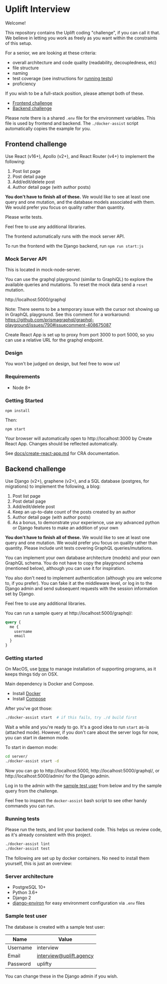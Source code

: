 # Uplift Interview

Welcome!

This repository contains the Uplift coding "challenge", if you can call it that.
We believe in letting you work as freely as you want within the constraints of
this setup.

For a senior, we are looking at these criteria:

* overall architecture and code quality (readability, decoupledness, etc)
* file structure
* naming
* test coverage (see instructions for [running tests](#running-tests))
* proficiency

If you wish to be a full-stack position, please attempt both of these.

* [Frontend challenge](#frontend-challenge)
* [Backend challenge](#backend-challenge)

Please note there is a shared `.env` file for the environment variables. This file is used by
frontend and backend. The `./docker-assist` script automatically copies the example for you.

## Frontend challenge

Use React (v16+), Apollo (v2+), and React Router (v4+) to implement the following:

1. Post list page
2. Post detail page
3. Add/edit/delete post
4. Author detail page (with author posts)

**You don't have to finish all of these.** We would like to see at least one query and one mutation,
and the database models associated with them. We would prefer you focus on quality rather than quantity.

Please write tests.

Feel free to use any additional libraries.

The frontend automatically runs with the mock server API.

To run the frontend with the Django backend, run `npm run start:js`

### Mock Server API

This is located in mock-node-server.

You can use the graphql playground (similar to GraphiQL) to explore the available queries and mutations. To reset the mock data send a `reset` mutation.

http://localhost:5000/graphql

Note: There seems to be a temporary issue with the cursor not showing up in GraphQL playground. See this comment for a workaround: https://github.com/prismagraphql/graphql-playground/issues/790#issuecomment-408675087

Create React App is set up to proxy from port 3000 to port 5000, so you can use a relative URL for the graphql endpoint.

### Design

You won't be judged on design, but feel free to wow us!

### Requirements

- Node 8+

### Getting Started

    npm install

Then:

    npm start

Your browser will automatically open to http://localhost:3000 by Create React App. Changes should be reflected automatically.

See [docs/create-react-app.md](./docs/create-react-app.md) for CRA documentation.

## Backend challenge

Use Django (v2+), graphene (v2+), and a SQL database (postgres, for migrations) to implement the following, a blog:

1. Post list page
2. Post detail page
3. Add/edit/delete post
4. Keep an up-to-date count of the posts created by an author
5. Author detail page (with author posts)
6. As a bonus, to demonstrate your experience, use any advanced python or Django features to make an addition of your own

**You don't have to finish all of these.** We would like to see at least one query and one mutation. We would prefer you focus on quality rather than quantity. Please include unit tests covering GraphQL queries/mutations.

You can implement your own database architecture (models) and your own GraphQL schema. You do not have to copy the playground schema (mentioned below), although you can use it for inspiration.

You also don't need to implement authentication (although you are welcome to, if you prefer). You can fake it at the middleware level, or log in to the Django admin and send subsequent requests with the session information set by Django.

Feel free to use any additional libraries.

You can run a sample query at http://localhost:5000/graphql/:

```graphql
query {
  me {
    username
    email
  }
}
```

### Getting started

On MacOS, use [brew](https://brew.sh/) to manage installation of supporting programs, as it keeps things tidy on OSX.

Main dependency is Docker and Compose.

* Install [Docker](https://docs.docker.com/docker-for-mac/install/)
* Install [Compose](https://docs.docker.com/compose/install/)

After you've got those:

```bash
./docker-assist start  # if this fails, try ./d build first
```

Wait a while and you're ready to go. It's a good idea to run `start` as-is (attached mode).
However, if you don't care about the server logs for now, you can start in daemon mode.

To start in daemon mode:

```bash
cd server/
./docker-assist start -d
```

Now you can go to http://localhost:5000, http://localhost:5000/graphql/, or http://localhost:5000/admin/ for the Django admin.

Log in to the admin with the [sample test user](#sample-test-user) from below and try the sample query from the challenge.

Feel free to inspect the `docker-assist` bash script to see other handy commands you can run.

### Running tests

Please run the tests, and lint your backend code. This helps us review code, as it's already consistent with this project.

```bash
./docker-assist lint
./docker-assist test
```

The following are set up by docker containers. No need to install them yourself, this is just an overview:

### Server architecture

* PostgreSQL 10+
* Python 3.6+
* Django 2
* [django-environ](https://github.com/joke2k/django-environ) for easy environment configuration via `.env` files

### Sample test user

The database is created with a sample test user:

| Name     | Value               |
|----------|-------------------------|
| Username | interview               |
| Email    | interview@uplift.agency |
| Password | uplifty                 |

You can change these in the Django admin if you wish.
